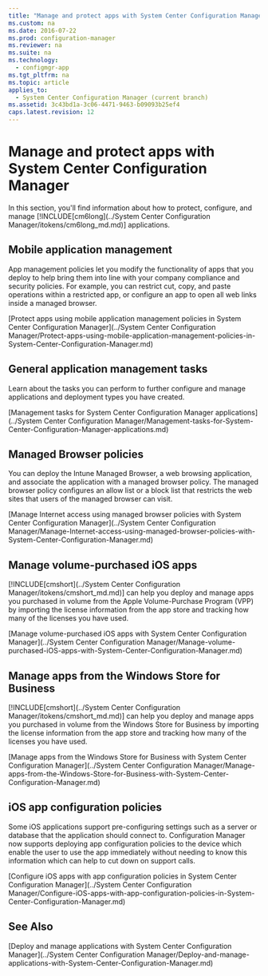 ```yaml
---
title: "Manage and protect apps with System Center Configuration Manager"
ms.custom: na
ms.date: 2016-07-22
ms.prod: configuration-manager
ms.reviewer: na
ms.suite: na
ms.technology: 
  - configmgr-app
ms.tgt_pltfrm: na
ms.topic: article
applies_to: 
  - System Center Configuration Manager (current branch)
ms.assetid: 3c43bd1a-3c06-4471-9463-b09093b25ef4
caps.latest.revision: 12
---
```

# Manage and protect apps with System Center Configuration Manager
In this section, you'll find information about how to protect, configure, and manage [!INCLUDE[cm6long](../System Center Configuration Manager/itokens/cm6long_md.md)] applications.  
  
## Mobile application management  
 App management policies let you modify the functionality of apps that you deploy to help bring them into line with your company compliance and security policies. For example, you can restrict cut, copy, and paste operations within a restricted app, or configure an app to open all web links inside a managed browser.  
  
 [Protect apps using mobile application management policies in System Center Configuration Manager](../System Center Configuration Manager/Protect-apps-using-mobile-application-management-policies-in-System-Center-Configuration-Manager.md)  
  
## General application  management tasks  
 Learn about the tasks you can perform to further configure and manage applications and deployment types you have created.  
  
 [Management tasks for System Center Configuration Manager applications](../System Center Configuration Manager/Management-tasks-for-System-Center-Configuration-Manager-applications.md)  
  
## Managed Browser policies  
 You can deploy the Intune Managed Browser, a web browsing application, and associate the application with a managed browser policy. The managed browser policy configures an allow list or a block list that restricts the web sites that users of the managed browser can visit.  
  
 [Manage Internet access using managed browser policies with System Center Configuration Manager](../System Center Configuration Manager/Manage-Internet-access-using-managed-browser-policies-with-System-Center-Configuration-Manager.md)  
  
## Manage volume-purchased iOS apps  
 [!INCLUDE[cmshort](../System Center Configuration Manager/itokens/cmshort_md.md)] can help you deploy and manage apps you purchased in volume from the Apple Volume-Purchase Program (VPP) by importing the license information from the app store and tracking how many of the licenses you have used.  
  
 [Manage volume-purchased iOS apps with System Center Configuration Manager](../System Center Configuration Manager/Manage-volume-purchased-iOS-apps-with-System-Center-Configuration-Manager.md)  
 
 ## Manage apps from the Windows Store for Business
 [!INCLUDE[cmshort](../System Center Configuration Manager/itokens/cmshort_md.md)] can help you deploy and manage apps you purchased in volume from the Windows Store for Business by importing the license information from the app store and tracking how many of the licenses you have used.  
 
 [Manage apps from the Windows Store for Business with System Center Configuration Manager](../System Center Configuration Manager/Manage-apps-from-the-Windows-Store-for-Business-with-System-Center-Configuration-Manager.md)
  
## iOS app configuration policies  
 Some iOS applications support pre-configuring settings such as a server or database that the application should connect to. Configuration Manager now supports deploying app configuration policies to the device which enable the user to use the app immediately without needing to know this information which can help to cut down on support calls.  
  
 [Configure iOS apps with app configuration policies in System Center Configuration Manager](../System Center Configuration Manager/Configure-iOS-apps-with-app-configuration-policies-in-System-Center-Configuration-Manager.md)  
  
## See Also  
 [Deploy and manage applications with System Center Configuration Manager](../System Center Configuration Manager/Deploy-and-manage-applications-with-System-Center-Configuration-Manager.md)